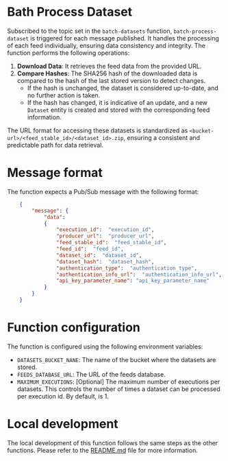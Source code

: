 # Bath Process Dataset
Subscribed to the topic set in the `batch-datasets` function, `batch-process-dataset` is triggered for each message published. It handles the processing of each feed individually, ensuring data consistency and integrity. The function performs the following operations:

1. **Download Data**: It retrieves the feed data from the provided URL.
2. **Compare Hashes**: The SHA256 hash of the downloaded data is compared to the hash of the last stored version to detect changes.
   - If the hash is unchanged, the dataset is considered up-to-date, and no further action is taken.
   - If the hash has changed, it is indicative of an update, and a new `Dataset` entity is created and stored with the corresponding feed information.

The URL format for accessing these datasets is standardized as `<bucket-url>/<feed_stable_id>/<dataset_id>.zip`, ensuring a consistent and predictable path for data retrieval.


# Message format
The function expects a Pub/Sub message with the following format:
```json
    {
        "message": {
            "data": 
            {
                "execution_id":  "execution_id",
                "producer_url":  "producer_url",
                "feed_stable_id":  "feed_stable_id",
                "feed_id":  "feed_id",
                "dataset_id":  "dataset_id",
                "dataset_hash":  "dataset_hash",
                "authentication_type":  "authentication_type",
                "authentication_info_url":  "authentication_info_url",
                "api_key_parameter_name": "api_key_parameter_name"
            }            
        }
    }
```

# Function configuration
The function is configured using the following environment variables:
- `DATASETS_BUCKET_NANE`: The name of the bucket where the datasets are stored.
- `FEEDS_DATABASE_URL`: The URL of the feeds database.
- `MAXIMUM_EXECUTIONS`: [Optional] The maximum number of executions per datasets. This controls the number of times a dataset can be processed per execution id. By default, is 1.


# Local development
The local development of this function follows the same steps as the other functions. Please refer to the [README.md](../README.md) file for more information.
